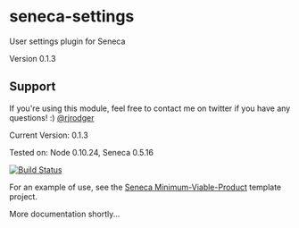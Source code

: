 seneca-settings
==============

User settings plugin for Seneca

Version 0.1.3


## Support

If you're using this module, feel free to contact me on twitter if you
have any questions! :) [@rjrodger](http://twitter.com/rjrodger)

Current Version: 0.1.3

Tested on: Node 0.10.24, Seneca 0.5.16

[![Build Status](https://travis-ci.org/rjrodger/seneca-settings.png?branch=master)](https://travis-ci.org/rjrodger/seneca-settings)


For an example of use, see the [Seneca Minimum-Viable-Product](http://github.com/rjrodger/seneca-mvp) template project.

More documentation shortly...

 